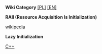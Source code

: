 **Wiki Category** [[PL]](https://pl.wikipedia.org/wiki/Kategoria:Wzorce_projektowe) [[EN]](https://en.wikipedia.org/wiki/Category:Software_design_patterns)  


**RAII (Resource Acquisition Is Initialization)**

[wikipedia](https://pl.wikipedia.org/wiki/Resource_Acquisition_Is_Initialization)

**Lazy Initialization**

[C++](https://cpp-polska.pl/post/pozna-inicjalizacja-w-c)
